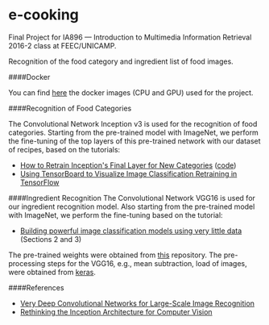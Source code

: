 # e-cooking

Final Project for IA896 — Introduction to Multimedia Information Retrieval 2016-2 class at FEEC/UNICAMP.

Recognition of the food category and ingredient list of food images. 

<!--####Dataset-->


<!--figura dos datasets, talvez mais informação sobre eles, proporcao de receitas por ingrediente, etc-->

####Docker

You can find [here](./docker/README.md) the docker images (CPU and GPU) used for the project.

<!--Resultados finais para categoria e ingredientes. Dificuldades, proximos passos, o que deu errado tambem.-->

####Recognition of Food Categories

The Convolutional Network Inception v3 is used for the recognition of food categories. Starting from the pre-trained model with ImageNet, we perform the fine-tuning of the top layers of this pre-trained network with our dataset of recipes, based on the tutorials:

+   [How to Retrain Inception's Final Layer for New Categories](https://www.tensorflow.org/versions/r0.11/how_tos/image_retraining/index.html) ([code](https://github.com/tensorflow/tensorflow/blob/master/tensorflow/examples/image\_retraining/retrain.py))
+   [Using TensorBoard to Visualize Image Classification Retraining in TensorFlow](http://maxmelnick.com/2016/07/04/visualizing-tensorflow-retrain.html) 


####Ingredient Recognition
The Convolutional Network VGG16 is used for our ingredient recognition model. Also starting from the pre-trained model with ImageNet,
we perform the fine-tuning based on the tutorial:

+    [Building powerful image classification models using very little data](https://blog.keras.io/building-powerful-image-classification-models-using-very-little-data.html) (Sections 2 and 3)

The pre-trained weights were obtained from [this](https://gist.github.com/baraldilorenzo/07d7802847aaad0a35d3) repository.
The pre-processing steps for the VGG16, e.g., mean subtraction, load of images, were obtained from [keras](https://github.com/fchollet/keras).


####References

+ [Very Deep Convolutional Networks for Large-Scale Image Recognition](https://arxiv.org/abs/1409.1556)  
+ [Rethinking the Inception Architecture for Computer Vision](https://arxiv.org/abs/1512.00567)  